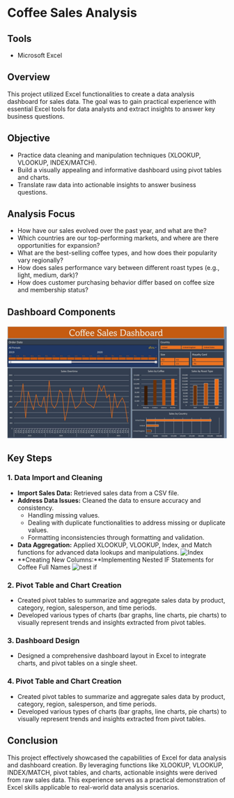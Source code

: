 
# Coffee Sales Analysis

## Tools
- Microsoft Excel

## Overview 
This project utilized Excel functionalities to create a data analysis dashboard for sales data. The goal was to gain practical experience with essential Excel tools for data analysts and extract insights to answer key business questions.

## Objective
- Practice data cleaning and manipulation techniques (XLOOKUP, VLOOKUP, INDEX/MATCH).
- Build a visually appealing and informative dashboard using pivot tables and charts.
- Translate raw data into actionable insights to answer business questions.

## Analysis Focus
- How have our sales evolved over the past year, and what are the?
- Which countries are our top-performing markets, and where are there opportunities for expansion?
- What are the best-selling coffee types, and how does their popularity vary regionally?
- How does sales performance vary between different roast types (e.g., light, medium, dark)?
- How does customer purchasing behavior differ based on coffee size and membership status?
## Dashboard Components
![Index](https://github.com/Watcharapollll/Data-Anlyst-Portfolio/blob/main/Coffee%20Sales%20Analysis/DashboardCoffeeSales.jpg)
## Key Steps 
### 1. Data Import and Cleaning
* **Import Sales Data:** Retrieved sales data from a CSV file.
* **Address Data Issues:** Cleaned the data to ensure accuracy and consistency.
    * Handling missing values.
    * Dealing with duplicate functionalities to address missing or duplicate values.
    * Formatting inconsistencies through formatting and validation.
* **Data Aggregation:** Applied XLOOKUP, VLOOKUP, Index, and Match functions for advanced data lookups and manipulations.
![Index](https://github.com/Watcharapollll/Data-Anlyst-Portfolio/assets/155180478/d158a0cd-f43f-40f7-b929-aa315863194b)
* **Creating New Columns:**Implementing Nested IF Statements for Coffee Full Names
![nest if](https://github.com/Watcharapollll/Data-Anlyst-Portfolio/assets/155180478/065bbdc5-e6c3-4dee-a4b5-af7118a39c5e)
### 2. Pivot Table and Chart Creation
* Created pivot tables to summarize and aggregate sales data by product, category, region, salesperson, and time periods.
* Developed various types of charts (bar graphs, line charts, pie charts) to visually represent trends and insights extracted from pivot tables.
### 3. Dashboard Design
* Designed a comprehensive dashboard layout in Excel to integrate charts, and pivot tables on a single sheet.
### 4. Pivot Table and Chart Creation
* Created pivot tables to summarize and aggregate sales data by product, category, region, salesperson, and time periods.
* Developed various types of charts (bar graphs, line charts, pie charts) to visually represent trends and insights extracted from pivot tables.

## Conclusion
This project effectively showcased the capabilities of Excel for data analysis and dashboard creation. By leveraging functions like XLOOKUP, VLOOKUP, INDEX/MATCH, pivot tables, and charts, actionable insights were derived from raw sales data. This experience serves as a practical demonstration of Excel skills applicable to real-world data analysis scenarios.



